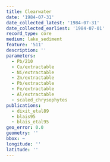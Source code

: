 ```yaml
---
title: Clearwater
date: '1984-07-31'
date_collected_latest: '1984-07-31'
date_collected_earliest: '1984-07-01'
record_type: core
medium: lake_sediment
feature: '511'
description: ''
parameters:
  - Pb/210
  - Cu/extractable
  - Ni/extractable
  - Zn/extractable
  - Pb/extractable
  - Fe/extractable
  - Al/extractable
  - scaled_chrysophytes
publications:
  - dixit_etal89
  - blais95
  - blais_etal95
geo_error: 0.0
geometry: ''
bbox: ~
longitude: ''
latitude: ''
---
```

